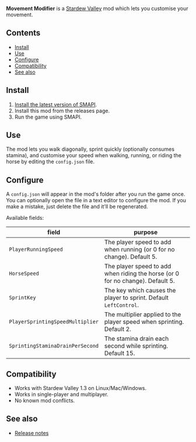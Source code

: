 ﻿﻿**Movement Modifier** is a [Stardew Valley](http://stardewvalley.net/) mod which lets you customise
your movement.

## Contents
* [Install](#install)
* [Use](#use)
* [Configure](#configure)
* [Compatibility](#compatibility)
* [See also](#see-also)

## Install
1. [Install the latest version of SMAPI](https://smapi.io).
2. Install this mod from the releases page.
3. Run the game using SMAPI.

## Use
The mod lets you walk diagonally, sprint quickly (optionally consumes stamina), and customise your
speed when walking, running, or riding the horse by editing the `config.json` file.

## Configure
A `config.json` will appear in the mod's folder after you run the game once. You can optionally
open the file in a text editor to configure the mod. If you make a mistake, just delete the file
and it'll be regenerated.

Available fields:

field                | purpose
-------------------- | -------
`PlayerRunningSpeed` | The player speed to add when running (or 0 for no change). Default 5.
`HorseSpeed`         | The player speed to add when riding the horse (or 0 for no change). Default 5.
`SprintKey`          | The key which causes the player to sprint. Default `LeftControl`.
`PlayerSprintingSpeedMultiplier` | The multiplier applied to the player speed when sprinting. Default 2.
`SprintingStaminaDrainPerSecond` | The stamina drain each second while sprinting. Default 15.

## Compatibility
* Works with Stardew Valley 1.3 on Linux/Mac/Windows.
* Works in single-player and multiplayer.
* No known mod conflicts.

## See also
* [Release notes](release-notes.md)
